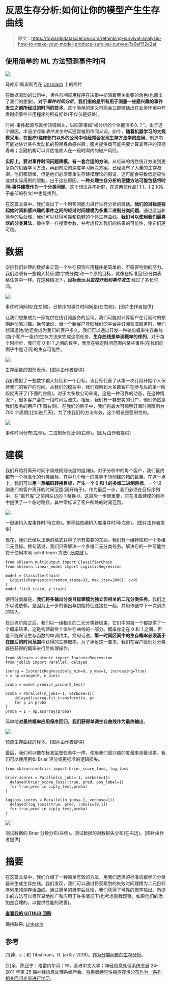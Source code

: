 # 反思生存分析:如何让你的模型产生生存曲线

> 原文：<https://towardsdatascience.com/rethinking-survival-analysis-how-to-make-your-model-produce-survival-curves-7a9ef112e2af>

## 使用简单的 ML 方法预测事件时间

![](img/db01b5ebd439ad9008e26a360a2260c9.png)

马库斯·斯皮斯克在 [Unsplash](https://unsplash.com?utm_source=medium&utm_medium=referral) 上的照片

在数据驱动的公司中，*事件时间*应用程序在决策中扮演着至关重要的角色(也超出了我们的想象)。**对于*事件时间分析*，我们指的是所有用于测量一些感兴趣的事件发生之前所经过的时间的技术**。这个简单的定义可能会立即概括出在业务环境中开发时间事件应用程序的所有好处(不仅仅是好处)。

时间-事件起源与医学领域相关，以回答诸如“被分析的个体能活多久？”。出于这个原因，术语*生存*和*事件发生时间*通常被用作同义词。如今，**随着机器学习的大规模采用，在医疗/临床部门以外的公司中也经常会发现生存方法学的应用**。制造商可能对估计某些发动机的预期寿命感兴趣；服务提供商可能需要计算其客户的预期寿命；金融机构可以评估借款人在一段时间内的破产风险。

**实际上，要对事件时间问题建模，有一套合适的方法**。从经典的线性统计方法到更复杂的机器学习方法，再到前沿的深度学习解决方案，已经发布了大量的*生存框架*。他们都很棒，但是他们必须尊重生存建模理论的假设，这可能会导致低适应性或对实际用例的限制。出于这些原因，**一种处理生存分析的便捷方法可能包括将时间-事件建模作为一个分类问题**。这个想法并不新鲜，在这两部作品[ [1](https://arxiv.org/pdf/1909.11171.pdf) ]、[ [2](https://proceedings.neurips.cc/paper/2011/file/1019c8091693ef5c5f55970346633f92-Paper.pdf) ](帖子底部的引文)中也能找到。

在这篇文章中，我们提出了一个用预测能力进行生存分析的概括。**我们的目标是将起始时间和感兴趣的事件之间的经过时间建模为多重二进制分类问题**。通过适当和简单的后处理，我们可以获得可靠和稳健的个体生存曲线。**我们可以使用我们最喜欢的分类算法**，像往常一样搜索参数，并考虑校准我们的结果的可能性，使它们更可信。

# 数据

安排我们处理的数据来实现一个生存预测应用程序是简单的，不需要特别的努力。我们必须有一些输入特征(数字或分类)和一个原始目标，就像在标准回归/分类表格任务中一样。在这种情况下，**目标表示*从监控开始到事件发生*** 经过了多长时间。

![](img/68da2121d42e546bfc2bf067086c8a98.png)

事件时间网格(在左侧)。已排序的事件时间网格(在右侧)。[图片由作者提供]

让我们想象成为一家提供在线订阅服务的公司。我们可能对计算客户在订阅时的预期寿命感兴趣。换句话说，当一个新客户登陆我们的平台并订阅获取服务时，我们想知道她/他还会成为我们的客户多久。我们可以通过开发一种输出概率生存曲线(每个客户一条)的生存方法来完成这项任务。**生存曲线是单调概率的序列**。对于每个时间步，我们有 0 到 1 之间的数字，表示在特定时间范围内某些事件(在我们的例子中是订阅)的生存可能性。

![](img/6a424dc644c9074b8339d01f026808e3.png)

生存函数的图形表示。[图片由作者提供]

我们模拟了一些数字输入特征和一个目标，该目标代表了从第一次订阅开始个人保持我们的客户的时间。从我们的模拟中，我们观察到大多数客户在参与后的第一阶段就离开了(下图的左侧)。对于大多数公司来说，这是一种可靠的动态，在这种情况下，很多客户会在一段时间后流失。相反，我们有一群忠实的订户，他们仍然是我们服务的用户(下图右侧)。在我们的例子中，我们将最大可观察订阅时间限制为 700 个周期(比如说几天)。为了使我们的方法有效，这个假设是强制性的。

![](img/f455b7432d0d7b1657afc118a0e22beb.png)

事件时间分布(左侧)。二进制标签比例(右侧)。[图片由作者提供]

# 建模

我们开始将离开时间宁滨成规则长度的组(箱)。对于分析中的每个客户，我们最终都有一个标准化的分类目标，其中几个唯一的类等于所创建的箱的数量。在这一点上，我们可以**用一热编码转换目标，产生一个 0 和 1 的多维二进制目标**。一个识别我们的客户离开的时间范围(离开箱子)。作为最后一步，我们必须在目标序列中，在“离开库”之前用左边的 1 替换 0。这最后一步很重要，它在准备建模的目标中提供了一个临时路径，其中零标识了客户所处的时间范围。

![](img/c8b029518774f951e17b56e1e6cb7310.png)

一键编码入库事件时间(左侧)。累积独热编码入库事件时间(右侧)。[图片由作者提供]

现在，我们已经以正确的格式获得了所有需要的东西。我们有一组特性和一个多维二元目标。换句话说，我们只需解决一个多维二元分类任务。解决它的一种可能性在于使用本地 scikit-learn 方法( [*分类链*](https://scikit-learn.org/stable/modules/generated/sklearn.multioutput.ClassifierChain.html) )。

```
from sklearn.multioutput import ClassifierChain
from sklearn.linear_model import LogisticRegression

model = ClassifierChain(
  LogisticRegression(random_state=33, max_iter=2000), cv=5
)
model.fit(X_train, y_train)
```

使用分类器链，**我们将多输出分类目标建模为独立但相关的二元分类任务**。我们之所以说依赖，是因为上一步的输出与初始特征连接在一起，并用作链中下一次训练的输入。

在训练阶段之后，我们以一组相关的二元分类器结束。它们中的每一个都提供了一个概率结果，这是构建最终个体生存曲线的一部分。概率肯定在 0 和 1 之间，但是不能保证生存函数的单调约束。换句话说，**第一时间区间中的生存概率必须高于在随后的时间范围**中获得的生存概率。为了满足这一要求，我们在客户级别对分类器链获得的概率进行后处理操作。

```
from sklearn.isotonic import IsotonicRegression
from joblib import Parallel, delayed

isoreg = IsotonicRegression(y_min=0, y_max=1, increasing=True)
x = np.arange(0, n_bins)

proba = model.predict_proba(X_test)

proba = Parallel(n_jobs=-1, verbose=1)(
    delayed(isoreg.fit_transform)(x, p) 
    for p in proba
)
proba = 1 - np.asarray(proba)
```

简单地**对最终概率应用保序回归，我们获得单调生存曲线作为最终输出**。

![](img/01e20537c97dd8d096b0fc85f07b138c.png)

预测生存曲线的样本。[图片由作者提供]

最后，我们可以像在标准监督任务中一样，使用我们感兴趣的度量来测量误差。我们可以使用例如 Brier 评分或更标准的逻辑损失。

```
from sklearn.metrics import brier_score_loss, log_loss

brier_scores = Parallel(n_jobs=-1, verbose=1)(
  delayed(brier_score_loss)(true, pred, pos_label=1) 
  for true,pred in zip(y_test,proba)
)

logloss_scores = Parallel(n_jobs=-1, verbose=1)(
  delayed(log_loss)(true, pred, labels=[0,1]) 
  for true,pred in zip(y_test,proba)
)
```

![](img/7fbd60c06e02119e45bee5af3887046a.png)

测试数据的 Brier 分数分布(左侧)。测试数据的对数损失分布(在右边)。[图片由作者提供]

# 摘要

在这篇文章中，我们介绍了一种简单有效的方法，用我们选择的标准机器学习分类器来生成生存曲线。我们发现，我们可以通过将观察到的失败时间建模为二元目标序列来预测存活曲线。通过简单的概率后处理，我们获得了可靠的概率输出。所提出的方法可以很容易地推广和应用于许多情况下(也考虑删截观察，如果他们的添加是合理的，以提供性能的改善)。

[**查看我的 GITHUB 回购**](https://github.com/cerlymarco/MEDIUM_NoteBook)

保持联系: [Linkedin](https://www.linkedin.com/in/marco-cerliani-b0bba714b/)

## 参考

[1]钟，c；和 Tibshirani，R. (arXiv 2019)。[作为分类问题的生存分析](https://arxiv.org/pdf/1909.11171.pdf)。

[2]余，陈正宁；格雷内尔河；林，香港中文大学；神经信息处理系统进展 24–2011 年第 25 届神经信息处理系统年会。[将患者特异性癌症存活分布作为一系列相关回归变量进行学习](https://proceedings.neurips.cc/paper/2011/file/1019c8091693ef5c5f55970346633f92-Paper.pdf)。